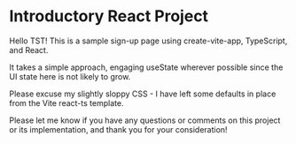 # Introductory React Project

Hello TST! This is a sample sign-up page using create-vite-app, TypeScript, and React.

It takes a simple approach, engaging useState wherever possible since the UI state here is not likely to grow.

Please excuse my slightly sloppy CSS - I have left some defaults in place from the Vite react-ts template.

Please let me know if you have any questions or comments on this project or its implementation, and thank you for your consideration!
